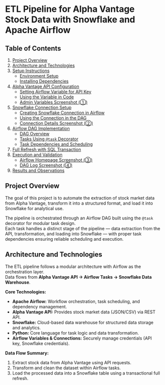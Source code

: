 # ETL Pipeline for Alpha Vantage Stock Data with Snowflake and Apache Airflow

## Table of Contents

1. [Project Overview](#project-overview)
2. [Architecture and Technologies](#architecture-and-technologies)
3. [Setup Instructions](#setup-instructions)
   - [Environment Setup](#environment-setup)
   - [Installing Dependencies](#installing-dependencies)
4. [Alpha Vantage API Configuration](#alpha-vantage-api-configuration)
   - [Setting Airflow Variable for API Key](#setting-airflow-variable-for-api-key)
   - [Using the Variable in Code](#using-the-variable-in-code)
   - [Admin Variables Screenshot (①)](#admin-variables-screenshot-①)
5. [Snowflake Connection Setup](#snowflake-connection-setup)
   - [Creating Snowflake Connection in Airflow](#creating-snowflake-connection-in-airflow)
   - [Using the Connection in the DAG](#using-the-connection-in-the-dag)
   - [Connection Details Screenshot (②)](#connection-details-screenshot-②)
6. [Airflow DAG Implementation](#airflow-dag-implementation)
   - [DAG Overview](#dag-overview)
   - [Tasks Using `@task` Decorator](#tasks-using-task-decorator)
   - [Task Dependencies and Scheduling](#task-dependencies-and-scheduling)
7. [Full Refresh with SQL Transaction](#full-refresh-with-sql-transaction)
8. [Execution and Validation](#execution-and-validation)
   - [Airflow Homepage Screenshot (③)](#airflow-homepage-screenshot-③)
   - [DAG Log Screenshot (④)](#dag-log-screenshot-④)
9. [Results and Observations](#results-and-observations)

## Project Overview

The goal of this project is to automate the extraction of stock market data from Alpha Vantage, transform it into a structured format, and load it into Snowflake for analytical use.

The pipeline is orchestrated through an Airflow DAG built using the `@task` decorator for modular task design.  
Each task handles a distinct stage of the pipeline — data extraction from the API, transformation, and loading into Snowflake — with proper task dependencies ensuring reliable scheduling and execution.

## Architecture and Technologies

The ETL pipeline follows a modular architecture with Airflow as the orchestration layer.  
Data flows from **Alpha Vantage API → Airflow Tasks → Snowflake Data Warehouse**.

**Core Technologies:**

- **Apache Airflow:** Workflow orchestration, task scheduling, and dependency management.
- **Alpha Vantage API:** Provides stock market data (JSON/CSV) via REST API.
- **Snowflake:** Cloud-based data warehouse for structured data storage and analytics.
- **Python:** Core language for task logic and data transformation.
- **Airflow Variables & Connections:** Securely manage credentials (API key, Snowflake credentials).

**Data Flow Summary:**

1. Extract stock data from Alpha Vantage using API requests.
2. Transform and clean the dataset within Airflow tasks.
3. Load the processed data into a Snowflake table using a transactional full refresh.
